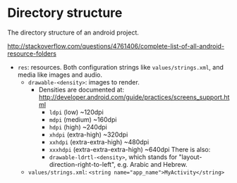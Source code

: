 # Directory structure

The directory structure of an android project.

<http://stackoverflow.com/questions/4761406/complete-list-of-all-android-resource-folders>

-   `res`: resources. Both configuration strings like `values/strings.xml`, and media like images and audio.
    -   `drawable-<density>`: images to render.
        -   Densities are documented at: <http://developer.android.com/guide/practices/screens_support.html>
            - `ldpi` (low) ~120dpi
            - `mdpi` (medium) ~160dpi
            - `hdpi` (high) ~240dpi
            - `xhdpi` (extra-high) ~320dpi
            - `xxhdpi` (extra-extra-high) ~480dpi
            - `xxxhdpi` (extra-extra-extra-high) ~640dpi
            There is also:
            - `drawable-ldrtl-<density>`, which stands for "layout-direction-right-to-left", e.g. Arabic and Hebrew.
    - `values/strings.xml`: `<string name="app_name">MyActivity</string>`
